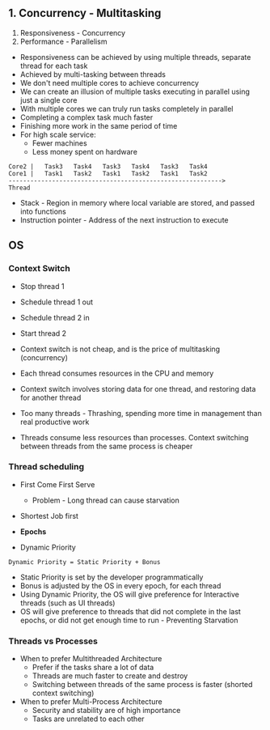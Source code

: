 
## 1. Concurrency - Multitasking

1. Responsiveness - Concurrency
2. Performance - Parallelism

- Responsiveness can be achieved by using multiple threads, separate thread for each task
- Achieved by multi-tasking between threads
- We don't need multiple cores to achieve concurrency
- We can create an illusion of multiple tasks executing in parallel using just a single core
- With multiple cores we can truly run tasks completely in parallel
- Completing a complex task much faster
- Finishing more work in the same period of time
- For high scale service:
    - Fewer machines
    - Less money spent on hardware

```
Core2 |   Task3   Task4   Task3   Task4   Task3   Task4
Core1 |   Task1   Task2   Task1   Task2   Task1   Task2
----------------------------------------------------------->
Thread
```

- Stack - Region in memory where local variable are stored, and passed into functions
- Instruction pointer - Address of the next instruction to execute

## OS

### Context Switch

- Stop thread 1
- Schedule thread 1 out
- Schedule thread 2 in
- Start thread 2

- Context switch is not cheap, and is the price of multitasking (concurrency)
- Each thread consumes resources in the CPU and memory
- Context switch involves storing data for one thread, and restoring data for another thread
- Too many threads - Thrashing, spending more time in management than real productive work
- Threads consume less resources than processes. Context switching between threads from
the same process is cheaper

### Thread scheduling

- First Come First Serve
    - Problem - Long thread can cause starvation
- Shortest Job first

- **Epochs**
- Dynamic Priority

```
Dynamic Priority = Static Priority + Bonus
```

- Static Priority is set by the developer programmatically
- Bonus is adjusted by the OS in every epoch, for each thread
- Using Dynamic Priority, the OS will give preference for Interactive threads (such as UI threads)
- OS will give preference to threads that did not complete in the last epochs, or did not get enough time
to run - Preventing Starvation

### Threads vs Processes

- When to prefer Multithreaded Architecture
    - Prefer if the tasks share a lot of data
    - Threads are much faster to create and destroy
    - Switching between threads of the same process is faster (shorted context switching)
- When to prefer Multi-Process Architecture
    - Security and stability are of high importance
    - Tasks are unrelated to each other